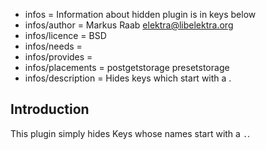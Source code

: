 - infos = Information about hidden plugin is in keys below
- infos/author = Markus Raab <elektra@libelektra.org>
- infos/licence = BSD
- infos/needs =
- infos/provides = 
- infos/placements = postgetstorage presetstorage
- infos/description = Hides keys which start with a .

## Introduction ##

This plugin simply hides Keys whose names start with a `.`.
